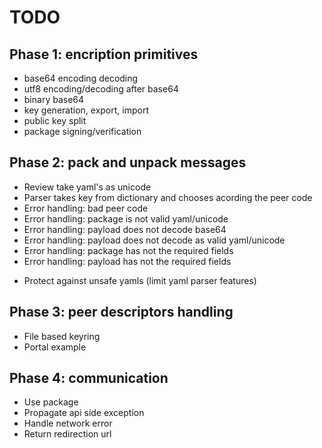 # TODO

## Phase 1: encription primitives

+ base64 encoding decoding
+ utf8 encoding/decoding after base64
+ binary base64
+ key generation, export, import
+ public key split
+ package signing/verification

## Phase 2: pack and unpack messages

+ Review take yaml's as unicode
+ Parser takes key from dictionary and chooses acording the peer code
+ Error handling: bad peer code
+ Error handling: package is not valid yaml/unicode
+ Error handling: payload does not decode base64
+ Error handling: payload does not decode as valid yaml/unicode
+ Error handling: package has not the required fields
+ Error handling: payload has not the required fields
- Protect against unsafe yamls (limit yaml parser features)

## Phase 3: peer descriptors handling

- File based keyring
- Portal example


## Phase 4: communication

- Use package 
- Propagate api side exception
- Handle network error
- Return redirection url


